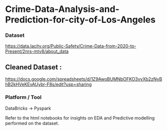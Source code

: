 # Crime-Data-Analysis-and-Prediction-for-city-of-Los-Angeles

### Dataset
https://data.lacity.org/Public-Safety/Crime-Data-from-2020-to-Present/2nrs-mtv8/about_data

## Cleaned Dataset :
https://docs.google.com/spreadsheets/d/1Z9AwoBUMNbOFKO3vvXb2zNyBhB2kHVeKEvAUybr-F8s/edit?usp=sharing

### Platform / Tool
DataBricks -> Pyspark

Refer to the html notebooks for insights on EDA and Predictive modelling performed on the dataset.


